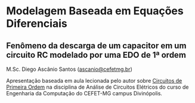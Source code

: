 # Modelagem Baseada em Equações Diferenciais
## Fenômeno da descarga de um capacitor em um circuito RC modelado por uma EDO de 1ª ordem
 
M.Sc. Diego Ascânio Santos ([ascanio@cefetmg.br](mailto:ascanio@cefetmg.br))

Apresentação baseada em aula lecionada pelo autor sobre [Circuitos de Primeira Ordem](https://diegoascanio.github.io/ace-aula-06) na disciplina de Análise de Circuitos Elétricos do curso de Engenharia da Computação do CEFET-MG campus Divinópolis.

